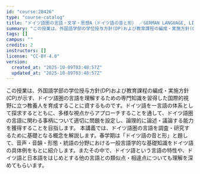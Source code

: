 ```yaml
---
id: "course:28426"
type: "course-catalog"
title: "ドイツ語圏の言語・文学・思想A（ドイツ語の音と形） ／GERMAN LANGUAGE, LITERATURE AND THOUGHT A"
summary: "この授業は、外国語学部の学位授与方針(DP)および教育課程の編成・実施方針(CP)が示す、ドイツ語圏の言語を理解するための専門知識を習得した国際的視野に立つ教養人を育成することに資するものです。ドイツ語を一言語の体系として探求するとともに、…"
tags: []
campus: ""
credits: 2
instructors: []
license: "CC-BY-4.0"
version:
  created_at: "2025-10-09T03:48:57Z"
  updated_at: "2025-10-09T03:48:57Z"
---
```

この授業は、外国語学部の学位授与方針(DP)および教育課程の編成・実施方針(CP)が示す、ドイツ語圏の言語を理解するための専門知識を習得した国際的視野に立つ教養人を育成することに資するものです。ドイツ語を一言語の体系として探求するとともに、多様な視点からアプローチすることを通して、ドイツ語圏の言語に関わる事柄について適切に問題を設定し、論理的に論述・議論する能力を獲得することを目指します。 本講義では、ドイツ語圏の言語を調査・研究するために基礎となる概念を解説します。春学期は「ドイツ語の音と形」と題して、音声・音韻・形態・統語の分野における一般言語学的な基礎知識をドイツ語の具体例をもとに紹介します。またその中で、ドイツ語という言語の特性や、ドイツ語と日本語をはじめとする他の言語との類似点・相違点についても理解を深めてもらいます。

